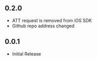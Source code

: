 ## 0.2.0

* ATT request is removed from iOS SDK
* Github repo address changed

## 0.0.1

* Initial Release
